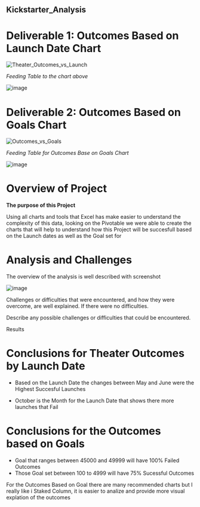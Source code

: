 ## Kickstarter_Analysis
# **Deliverable 1: Outcomes Based on Launch Date Chart**

![Theater_Outcomes_vs_Launch](https://user-images.githubusercontent.com/112348240/194649704-e71ba2c0-5c12-4813-906e-e33b68575e01.png)

*Feeding Table to the chart above*


![image](https://user-images.githubusercontent.com/112348240/194446690-6121510b-3563-485c-ac7f-474ab684c30a.png)


# **Deliverable 2: Outcomes Based on Goals Chart**
![Outcomes_vs_Goals](https://user-images.githubusercontent.com/112348240/194447358-ce504e81-7bba-4bf8-b75a-070a25c27ff5.png)

*Feeding Table for Outcomes Base on Goals Chart*

![image](https://user-images.githubusercontent.com/112348240/194448474-6514035c-1a1c-4420-8bd4-7b5509cad350.png)



# Overview of Project 
**The purpose of this Project**

   Using all charts and tools that Excel has make easier to understand the complexity of this data, looking on the Pivotable we were able to create the charts that will help to understand how this Project will be succesfull based on the Launch dates as well as the Goal set for
  
  
# Analysis and Challenges
    

The overview of the analysis is well described with screenshot

![image](https://user-images.githubusercontent.com/112348240/194449363-5028f084-69a7-48ea-aa0e-b54f89e32172.png)


Challenges or difficulties that were encountered, and how they were overcome, are well explained. If there were no difficulties.

Describe any possible challenges or difficulties that could be encountered.

Results

# Conclusions for Theater Outcomes by Launch Date

-  Based on the Launch Date the changes between May and June were the Highest Succesful Launches

-  October is the Month for the Launch Date that shows there more launches that Fail

# Conclusions for the Outcomes based on Goals

- Goal that ranges between 45000 and 49999 will have 100% Failed Outcomes
- Those Goal set between 100 to 4999 will have 75% Sucessful Outcomes

For the Outcomes Based on Goal there are many recommended charts but I really like i Staked Column, it is easier to analize and provide more visual explation of the outcomes
